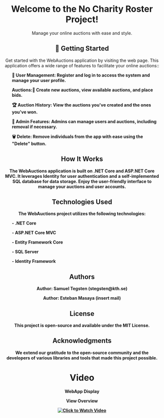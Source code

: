 <!DOCTYPE html>
<html>
<body>

<h1 align="center">Welcome to the No Charity Roster Project!</h1>
<p align="center">Manage your online auctions with ease and style.</p>

<h2 align="center">🚀 Getting Started</h2>
<p align="center">Get started with the WebAuctions application by visiting the web page. This application offers a wide range of features to facilitate your online auctions::</p>
<ul>
    <p><strong> 🔗 User Management: Register and log in to access the system and manage your user profile.</p>
    <p><strong>Auctions:🛒 Create new auctions, view available auctions, and place bids.</p>
    <p><strong>🏆 Auction History: View the auctions you've created and the ones you've won.</p>
    <p><strong>🔧 Admin Features: Admins can manage users and auctions, including removal if necessary.</p>
    <p><strong>🗑️ Delete:</strong> Remove individuals from the app with ease using the "Delete" button.</p>
</ul>
<h2 align="center">How It Works</h2>
<p align="center">The WebAuctions application is built on .NET Core and ASP.NET Core MVC. It leverages Identity for user authentication and a self-implemented SQL database for data storage. Enjoy the user-friendly interface to manage your auctions and user accounts.</p>


<h2 align="center">Technologies Used</h2>
<p align="center">The WebAuctions project utilizes the following technologies:</p>

<ul>
    <p><strong>- .NET Core</p>
    <p><strong>- ASP.NET Core MVC</p>
    <p><strong>- Entity Framework Core</p>
    <p><strong>- SQL Server</p>
    <p><strong>- Identity Framework</p>
</ul>

<h2 align="center">Authors</h2>
<p align="center">Author: Samuel Tegsten (stegsten@kth.se) </p>
<p align="center">Author: Esteban Masaya (insert mail)</p>

<h2 align="center">License</h2>
<p align="center">This project is open-source and available under the MIT License.

<h2 align="center">Acknowledgments</h2>
<p align="center">We extend our gratitude to the open-source community and the developers of various libraries and tools that made this project possible.

<h1 align="center">Video</h1>
<p align="center">WebApp Display</p>
<p align="center">
   <p align="center">View Overview</p>
   <p align="center">
  <a href="https://www.youtube.com/watch?v=ePp51SFfLJg">
    <img src="https://img.youtube.com/vi/Tb82G0tqd3k/0.jpg" alt="Click to Watch Video" align="center">
  </a>
   </p>
</p>
</body>
</html>
